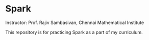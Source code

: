 # Spark

Instructor: Prof. Rajiv Sambasivan, Chennai Mathematical Institute

This repository is for practicing Spark as a part of my curriculum.

